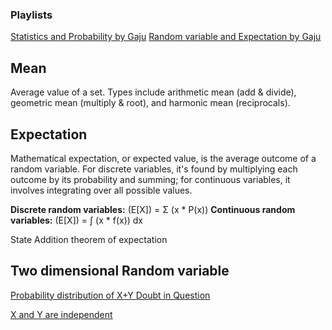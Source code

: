 ### Playlists
[Statistics and Probability by Gaju](https://youtube.com/playlist?list=PLU6SqdYcYsfLRq3tu-g_hvkHDcorrtcBK&si=YQO_D23eRbXo3rB7)
[Random variable and Expectation by Gaju](https://youtube.com/playlist?list=PLU6SqdYcYsfIaokdZTmptaf-PK7s-B0ju&si=RsVt5VvvHOqY7D4D)
## Mean
Average value of a set. Types include arithmetic mean (add & divide), geometric mean (multiply & root), and harmonic mean (reciprocals).

## Expectation

Mathematical expectation, or expected value, is the average outcome of a random variable. For discrete variables, it's found by multiplying each outcome by its probability and summing; for continuous variables, it involves integrating over all possible values.

**Discrete random variables:** (E[X]) = Σ (x * P(x))
**Continuous random variables:** (E[X]) = ∫ (x * f(x)) dx

State Addition theorem of expectation

## Two dimensional Random variable

[Probability distribution of X+Y Doubt in Question](https://youtu.be/C8DLKwVRQeE?si=legOLfxccTvk7ah5&t=490)

[X and Y are independent](https://youtu.be/C8DLKwVRQeE?si=qLyuT9oVEOt5eSoC&t=780)